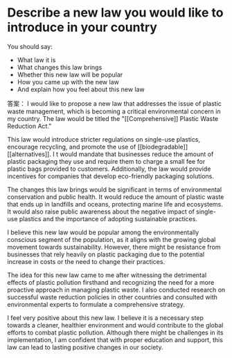 # Describe a new law you would like to introduce in your country

You should say:
- What law it is
- What changes this law brings
- Whether this new law will be popular
- How you came up with the new law
- And explain how you feel about this new law


答案：
I would like to propose a new law that addresses the issue of plastic waste management, which is becoming a critical environmental concern in my country. The law would be titled the "[[Comprehensive]] Plastic Waste Reduction Act."

This law would introduce stricter regulations on single-use plastics, encourage recycling, and promote the use of [[biodegradable]] [[alternatives]]. I t would mandate that businesses reduce the amount of plastic packaging they use and require them to charge a small fee for plastic bags provided to customers. Additionally, the law would provide incentives for companies that develop eco-friendly packaging solutions.

The changes this law brings would be significant in terms of environmental conservation and public health. It would reduce the amount of plastic waste that ends up in landfills and oceans, protecting marine life and ecosystems. It would also raise public awareness about the negative impact of single-use plastics and the importance of adopting sustainable practices.

I believe this new law would be popular among the environmentally conscious segment of the population, as it aligns with the growing global movement towards sustainability. However, there might be resistance from businesses that rely heavily on plastic packaging due to the potential increase in costs or the need to change their practices.

The idea for this new law came to me after witnessing the detrimental effects of plastic pollution firsthand and recognizing the need for a more proactive approach in managing plastic waste. I also conducted research on successful waste reduction policies in other countries and consulted with environmental experts to formulate a comprehensive strategy.

I feel very positive about this new law. I believe it is a necessary step towards a cleaner, healthier environment and would contribute to the global efforts to combat plastic pollution. Although there might be challenges in its implementation, I am confident that with proper education and support, this law can lead to lasting positive changes in our society.